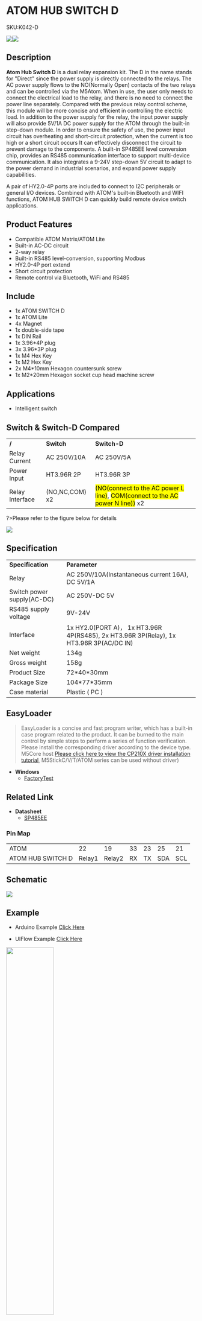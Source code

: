 # ATOM HUB SWITCH D

<el-tag effect="plain">SKU:K042-D</el-tag>

<div class="product_pic"><img src="assets/img/product_pics/atom_base/atomhub_switch_d/atom_switch_d_01.webp"><img src="assets/img/product_pics/atom_base/atomhub_switch_d/atom_switch_d_02.webp"></div>

## Description

**Atom Hub Switch D** is a dual relay expansion kit. The D in the name stands for "Direct" since the power supply is directly connected to the relays. The AC power supply flows to the NO(Normally Open) contacts of the two relays and can be controlled via the M5Atom. When in use, the user only needs to connect the electrical load to the relay, and there is no need to connect the power line separately. Compared with the previous relay control scheme, this module will be more concise and efficient in controlling the electric load. In addition to the power supply for the relay, the input power supply will also provide 5V/1A DC power supply for the ATOM through the built-in step-down module. In order to ensure the safety of use, the power input circuit has overheating and short-circuit protection, when the current is too high or a short circuit occurs It can effectively disconnect the circuit to prevent damage to the components. A built-in SP485EE level conversion chip, provides an RS485 communication interface to support multi-device communication. It also integrates a 9-24V step-down 5V circuit to adapt to the power demand in industrial scenarios, and expand power supply capabilities. 

A pair of HY2.0-4P ports are included to connect to I2C peripherals or general I/O devices. Combined with ATOM's built-in Bluetooth and WIFI functions, ATOM HUB SWITCH D can quickly build remote device switch applications.

## Product Features

- Compatible ATOM Matrix/ATOM Lite
- Built-in AC-DC circuit
- 2-way relay
- Built-in RS485 level-conversion, supporting Modbus
- HY2.0-4P port extend
- Short circuit protection
- Remote control via Bluetooth, WiFi and RS485

## Include

- 1x ATOM SWITCH D
- 1x ATOM Lite
- 4x Magnet
- 1x double-side tape
- 1x DIN Rail
- 1x 3.96*4P plug
- 3x 3.96*3P plug
- 1x M4 Hex Key
- 1x M2 Hex Key
- 2x M4*10mm Hexagon countersunk screw
- 1x M2*20mm Hexagon socket cup head machine screw

## Applications

- Intelligent switch

## Switch & Switch-D Compared

<table>
   <tr style="font-weight:bold">
      <td>/</td>
      <td>Switch</td>
      <td>Switch-D</td>
   </tr>
   <tr>
      <td>Relay Current</td>
      <td>AC 250V/10A</td>
      <td>AC 250V/5A</td>
   </tr>
   <tr>
      <td>Power Input</td>
      <td>HT3.96R 2P</td>
      <td>HT3.96R 3P</td>
   </tr>
   <tr>
      <td>Relay Interface</td>
      <td>(NO,NC,COM) x2</td>
      <td><mark>(NO(connect to the AC power L line)</mark>, <mark>COM(connect to the AC power N line))</mark> x2</td>
   </tr>
 </table>

?>Please refer to the figure below for details

<img src="assets/img/product_pics/atom_base/atomhub_switch_d/atom_switch_d_04.webp">

## Specification

<table>
   <tr style="font-weight:bold">
      <td>Specification</td>
      <td>Parameter</td>
   </tr>
   <tr>
      <td>Relay</td>
      <td>AC 250V/10A(Instantaneous current 16A), DC 5V/1A</td>
   </tr>
   <tr>
      <td>Switch power supply(AC-DC)</td>
      <td>AC 250V-DC 5V</td>
   </tr>
   <tr>
      <td>RS485 supply voltage</td>
      <td>9V-24V</td>
   </tr>
   <tr>
      <td>Interface</td>
      <td>1x HY2.0(PORT A)， 1x HT3.96R 4P(RS485), 2x HT3.96R 3P(Relay), 1x HT3.96R 3P(AC/DC IN)</td>
   </tr>
   <tr>
      <td>Net weight</td>
      <td>134g</td>
   </tr>
   <tr>
      <td>Gross weight</td>
      <td>158g</td>
   </tr>
   <tr>
      <td>Product Size</td>
      <td>72*40*30mm</td>
   </tr>
   <tr>
      <td>Package Size</td>
      <td>104*77*35mm</td>
   </tr>
   <tr>
      <td>Case material</td>
      <td>Plastic ( PC )</td>
   </tr>
 </table>

## EasyLoader

>EasyLoader is a concise and fast program writer, which has a built-in case program related to the product. It can be burned to the main control by simple steps to perform a series of function verification. Please install the corresponding driver according to the device type. M5Core host [Please click here to view the CP210X driver installation tutorial](en/arduino/arduino_development), M5StickC/V/T/ATOM series can be used without driver)

- **Windows** 
   - [FactoryTest](https://m5stack.oss-cn-shenzhen.aliyuncs.com/EasyLoader/Windows/CORE/EasyLoader_M5Paper_FactoryTest.exe)

## Related Link

-  **Datasheet** 
    - [SP485EE](https://m5stack.oss-cn-shenzhen.aliyuncs.com/resource/docs/datasheet/hat/SP485EEN_en.pdf)

### Pin Map

<table>
 <tr><td>ATOM</td><td>22</td><td>19</td><td>33</td><td>23</td><td>25</td><td>21</td></tr>
 <tr><td>ATOM HUB SWITCH D</td><td>Relay1</td><td>Relay2</td><td>RX</td><td>TX</td><td>SDA</td><td>SCL</td></tr>
</table>

## Schematic

<img src="assets/img/product_pics/atom_base/atomhub_switch_d/atom_switch_d_03.webp">

## Example

- Arduino Example [Click Here](https://github.com/m5stack/M5-ProductExampleCodes/tree/master/AtomBase/AtomHubSwitch/AtomHubSwitch)

- UIFlow Example [Click Here](https://github.com/m5stack/M5-ProductExampleCodes/tree/master/AtomBase/AtomHubSwitch/UIFlow)

<img src="assets/img/product_pics/atom_base/atomhub_switch/uiflow_atomswitch.webp" width = "50%">

## Video

<video class="video_size" controls>
    <source src="https://m5stack.oss-cn-shenzhen.aliyuncs.com/video/Product_example_video/AtomBase/ATOM_SWITCH_D.mp4" type="video/mp4">
</video>

<script>

   var purchase_link = 'https://m5stack.com/products/atom-hub-switchd-2-relay-kit';

   anchor_search(purchase_link);
   scrollFunc();

</script>